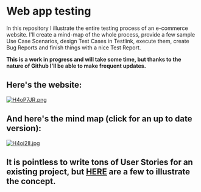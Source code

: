 # Web app testing
In this repository I illustrate the entire testing process of an e-commerce website. I'll create a mind-map of the whole process, provide a few sample Use Case Scenarios, design Test Cases in Testlink, execute them, create Bug Reports and finish things with a nice Test Report.

**This is a work in progress and will take some time, but thanks to the nature of Github I'll be able to make frequent updates.**

## Here's the website:

[![H4oP7JR.png](https://iili.io/H4oP7JR.png)](https://www.walkerscelticjewelry.com/)

## And here's the mind map (click for an up to date version):

[![H4oi2II.jpg](https://iili.io/H4oi2II.jpg)](https://mm.tt/map/2783571868?t=USzijB3Igy)

## It is pointless to write tons of User Stories for an existing project, but [HERE](https://github.com/lech-dabrowski/Portfolio-Web-application/blob/main/01%20User%20Stories.md) are a few to illustrate the concept.
